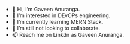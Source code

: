 - 👋 Hi, I’m Gaveen Anuranga.
- 👀 I’m interested in DEvOPs engineering.
- 🌱 I’m currently learning MERN Stack.
- 💞️ I’m still not looking to collaborate.
- 📫 Reach me on Linkdn as Gaveen Anuranga.

<!---
GaveenAnuranga/GaveenAnuranga is a ✨ special ✨ repository because its `README.md` (this file) appears on your GitHub profile.
You can click the Preview link to take a look at your changes.
--->
